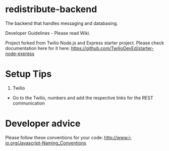 # redistribute-backend
The backend that handles messaging and databasing.

Developer Guidelines - Please read Wiki. 

Project forked from Twilio Node.js and Express starter project. 
Please check documentation here for it here: https://github.com/TwilioDevEd/starter-node-express

# Setup Tips

1. Twilio 
  - Go to the Twilio, numbers and add the respective links for the REST communication
  
# Developer advice 
Please follow these conventions for your code: http://www.j-io.org/Javascript-Naming_Conventions 
